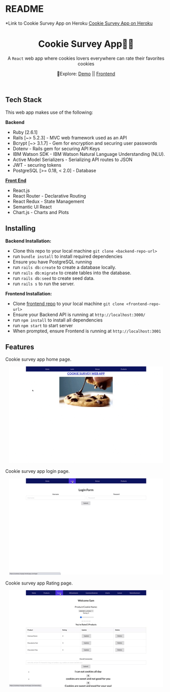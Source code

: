 # README

<!-- \*Backend of cookie survey app built with Ruby on Rails Active Record Framework.

\*Used postgresql as the database for Active Record.

\*Used external/third-party API; IBM Watson Natural Language Understanding (NLU).

\*IBM Watson NLU was used to analyze comments for sentiments and emotions. -->

\*Link to Cookie Survey App on Heroku [Cookie Survey App on Heroku](https://cookiesurveyapp.herokuapp.com/)

<h1 align="center">Cookie Survey App🥛🍪 </h1>

<div align="center">
  A <code>React</code> web app where cookies lovers everywhere can rate their favorites cookies 
</div>

<div align="center">
  <p> 🧭Explore:
    <a href="https://youtu.be/xOLTZ-pW3Qo">Demo</a> || 
    <a href="https://github.com/ajshemi/iSurveyApp_Reduxfrontend_Heroku">Frontend</a>
  </p>
</div>

<br />

## Tech Stack

This web app makes use of the following:

**Backend**

- Ruby [2.6.1]
- Rails [~> 5.2.3] - MVC web framework used as an API
- Bcrypt [~> 3.1.7] - Gem for encryption and securing user passwords
- Dotenv - Rails gem for securing API Keys
- IBM Watson SDK - IBM Watson Natural Language Understanding (NLU).
- Active Model Serializers - Serializing API routes to JSON
- JWT - securing tokens
- PostgreSQL [>= 0.18, < 2.0] - Database

[**Front End**](https://github.com/ajshemi/iSurveyApp_Reduxfrontend_Heroku)

- React.js
- React Router - Declarative Routing
- React Redux - State Management
- Semantic UI React
- Chart.js - Charts and Plots
<!-- - Custom CSS3 styling -->

## Installing

<!-- _Note: Without Stripe API key, Google Maps API key and Yelp API key, the project will not function to it's fullest potential_<br /> -->

**Backend Installation:**

- Clone this repo to your local machine `git clone <backend-repo-url>`
- run `bundle install` to install required dependencies
- Ensure you have PostgreSQL running
- run `rails db:create` to create a database locally.
- run `rails db:migrate` to create tables into the database.
- run `rails db:seed` to create seed data.
- run `rails s` to run the server.

**Frontend Installation:**

- Clone [frontend repo](https://github.com/ajshemi/iSurveyApp_Reduxfrontend_Heroku) to your local machine `git clone <frontend-repo-url>`
- Ensure your Backend API is running at `http://localhost:3000/`
- run `npm install` to install all dependencies
- run `npm start` to start server
- When prompted, ensure Frontend is running at `http://localhost:3001`

## Features

Cookie survey app home page.

<p align="center">
<img src="./readme-gifs/Animated GIF-downsized.gif"
     alt="sign in option taken to home page"
     style="max-width: 100%" />
</p

Cookie survey app login page.

<p align="center">
<img src="./readme-gifs/login_page.gif"
     alt="sign in option taken to home page"
     style="max-width: 100%" />
</p

Cookie survey app Rating page.

<p align="center">
<img src="./readme-gifs/rating_page.gif"
     alt="sign in option taken to home page"
     style="max-width: 100%" />
</p
